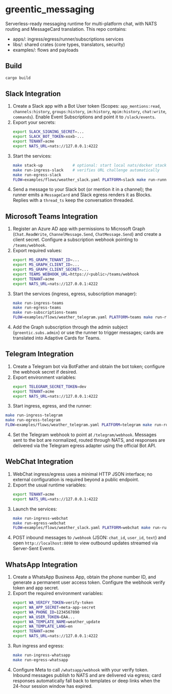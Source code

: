 # greentic_messaging
Serverless-ready messaging runtime for multi-platform chat, with NATS routing and MessageCard translation.
This repo contains:
- apps/: ingress/egress/runner/subscriptions services
- libs/: shared crates (core types, translators, security)
- examples/: flows and payloads

## Build
```bash
cargo build
```

## Slack Integration

1. Create a Slack app with a Bot User token (Scopes: `app_mentions:read`, `channels:history`, `groups:history`, `im:history`, `mpim:history`, `chat:write`, `commands`). Enable Event Subscriptions and point it to `/slack/events`.
2. Export your secrets:
   ```bash
   export SLACK_SIGNING_SECRET=...
   export SLACK_BOT_TOKEN=xoxb-...
   export TENANT=acme
   export NATS_URL=nats://127.0.0.1:4222
   ```
3. Start the services:
   ```bash
   make stack-up             # optional: start local nats/docker stack
   make run-ingress-slack    # verifies URL challenge automatically
   make run-egress-slack
   FLOW=examples/flows/weather_slack.yaml PLATFORM=slack make run-runner
   ```
4. Send a message to your Slack bot (or mention it in a channel); the runner emits a `MessageCard` and Slack egress renders it as Blocks. Replies with a `thread_ts` keep the conversation threaded.

## Microsoft Teams Integration

1. Register an Azure AD app with permissions to Microsoft Graph (`Chat.ReadWrite`, `ChannelMessage.Send`, `ChatMessage.Send`) and create a client secret. Configure a subscription webhook pointing to `/teams/webhook`.
2. Export required values:
   ```bash
   export MS_GRAPH_TENANT_ID=...
   export MS_GRAPH_CLIENT_ID=...
   export MS_GRAPH_CLIENT_SECRET=...
   export TEAMS_WEBHOOK_URL=https://<public>/teams/webhook
   export TENANT=acme
   export NATS_URL=nats://127.0.0.1:4222
   ```
3. Start the services (ingress, egress, subscription manager):
   ```bash
   make run-ingress-teams
   make run-egress-teams
   make run-subscriptions-teams
   FLOW=examples/flows/weather_telegram.yaml PLATFORM=teams make run-runner
   ```
4. Add the Graph subscription through the admin subject (`greentic.subs.admin`) or use the runner to trigger messages; cards are translated into Adaptive Cards for Teams.

## Telegram Integration

1. Create a Telegram bot via BotFather and obtain the bot token; configure the webhook secret if desired.
2. Export environment variables:
   ```bash
   export TELEGRAM_SECRET_TOKEN=dev
   export TENANT=acme
   export NATS_URL=nats://127.0.0.1:4222
   ```
3. Start ingress, egress, and the runner:
```bash
make run-ingress-telegram
make run-egress-telegram
FLOW=examples/flows/weather_telegram.yaml PLATFORM=telegram make run-runner
```
4. Set the Telegram webhook to point at `/telegram/webhook`. Messages sent to the bot are normalized, routed through NATS, and responses are delivered via the Telegram egress adapter using the official Bot API.

## WebChat Integration

1. WebChat ingress/egress uses a minimal HTTP JSON interface; no external configuration is required beyond a public endpoint.
2. Export the usual runtime variables:
   ```bash
   export TENANT=acme
   export NATS_URL=nats://127.0.0.1:4222
   ```
3. Launch the services:
   ```bash
   make run-ingress-webchat
   make run-egress-webchat
   FLOW=examples/flows/weather_slack.yaml PLATFORM=webchat make run-runner
   ```
4. POST inbound messages to `/webhook` (JSON: `chat_id`, `user_id`, `text`) and open `http://localhost:8090` to view outbound updates streamed via Server-Sent Events.

## WhatsApp Integration

1. Create a WhatsApp Business App, obtain the phone number ID, and generate a permanent user access token. Configure the webhook verify token and app secret.
2. Export the required environment variables:
   ```bash
   export WA_VERIFY_TOKEN=verify-token
   export WA_APP_SECRET=meta-app-secret
   export WA_PHONE_ID=1234567890
   export WA_USER_TOKEN=EAA...
   export WA_TEMPLATE_NAME=weather_update
   export WA_TEMPLATE_LANG=en
   export TENANT=acme
   export NATS_URL=nats://127.0.0.1:4222
   ```
3. Run ingress and egress:
   ```bash
   make run-ingress-whatsapp
   make run-egress-whatsapp
   ```
4. Configure Meta to call `/whatsapp/webhook` with your verify token. Inbound messages publish to NATS and are delivered via egress; card responses automatically fall back to templates or deep links when the 24-hour session window has expired.
